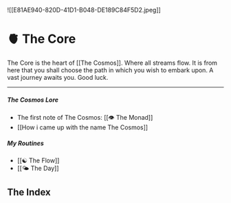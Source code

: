 
![[E81AE940-820D-41D1-B048-DE189C84F5D2.jpeg]]

# 🫀 The Core

The Core is the heart of [[The Cosmos]]. Where all streams flow. It is from here that you shall choose the path in which you wish to embark upon. A vast journey awaits you. Good luck.

___

##### The Cosmos Lore

-  The first note of The Cosmos: [[👁 The Monad]]
-  [[How i came up with the name The Cosmos]]

##### My Routines

-  [[☯️ The Flow]]
- [[🌤 The Day]]

## The Index








 